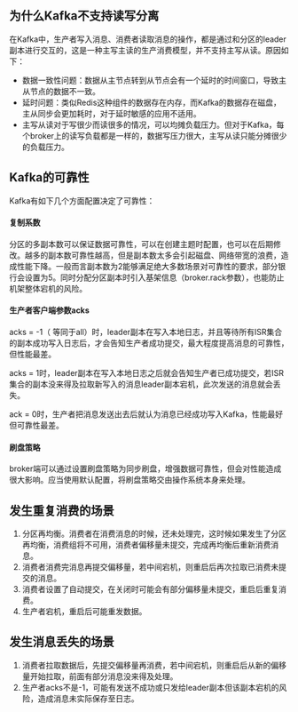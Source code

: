 ## 为什么Kafka不支持读写分离

在Kafka中，生产者写入消息、消费者读取消息的操作，都是通过和分区的leader副本进行交互的，这是一种主写主读的生产消费模型，并不支持主写从读。原因如下：

- 数据一致性问题：数据从主节点转到从节点会有一个延时的时间窗口，导致主从节点的数据不一致。
- 延时问题：类似Redis这种组件的数据存在内存，而Kafka的数据存在磁盘，主从同步会更加耗时，对于延时敏感的应用不适用。
- 主写从读对于写很少而读很多的情况，可以均摊负载压力。但对于Kafka，每个broker上的读写负载都是一样的，数据写压力很大，主写从读只能分摊很少的负载压力。



## Kafka的可靠性

Kafka有如下几个方面配置决定了可靠性：

#### 复制系数

分区的多副本数可以保证数据可靠性，可以在创建主题时配置，也可以在后期修改。越多的副本数可靠性越高，但是副本数太多会引起磁盘、网络带宽的浪费，造成性能下降。一般而言副本数为2能够满足绝大多数场景对可靠性的要求，部分银行会设置为5。同时分配分区副本时引入基架信息（broker.rack参数），也能防止机架整体宕机的风险。

#### 生产者客户端参数acks

acks = -1（ 等同于all）时，leader副本在写入本地日志，并且等待所有ISR集合的副本成功写入日志后，才会告知生产者成功提交，最大程度提高消息的可靠性，但性能最差。

acks = 1时，leader副本在写入本地日志之后就会告知生产者已成功提交，若ISR集合的副本没来得及拉取新写入的消息leader副本宕机，此次发送的消息就会丢失。

ack = 0时，生产者把消息发送出去后就认为消息已经成功写入Kafka，性能最好但可靠性最差。

#### 刷盘策略

broker端可以通过设置刷盘策略为同步刷盘，增强数据可靠性，但会对性能造成很大影响。应当使用默认配置，将刷盘策略交由操作系统本身来处理。



## 发生重复消费的场景

1. 分区再均衡。消费者在消费消息的时候，还未处理完，这时候如果发生了分区再均衡，消费组将不可用，消费者偏移量未提交，完成再均衡后重新消费消息。
2. 消费者消费完消息再提交偏移量，若中间宕机，则重启后再次拉取已消费未提交的消息。
3. 消费者设置了自动提交，在关闭时可能会有部分偏移量未提交，重启后重复消费。
4. 生产者宕机，重启后可能重发数据。



## 发生消息丢失的场景

1. 消费者拉取数据后，先提交偏移量再消费，若中间宕机，则重启后从新的偏移量开始拉取，前面有部分消息没来得及处理。
2. 生产者acks不是-1，可能有发送不成功或只发给leader副本但该副本宕机的风险，造成消息未实际保存至日志。

